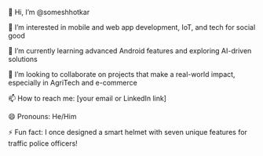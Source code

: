 👋 Hi, I’m @someshhotkar

👀 I’m interested in mobile and web app development, IoT, and tech for social good

🌱 I’m currently learning advanced Android features and exploring AI-driven solutions

💞️ I’m looking to collaborate on projects that make a real-world impact, especially in AgriTech and e-commerce

📫 How to reach me: [your email or LinkedIn link]

😄 Pronouns: He/Him

⚡ Fun fact: I once designed a smart helmet with seven unique features for traffic police officers!
<!---
someshhotkar/someshhotkar is a ✨ special ✨ repository because its `README.md` (this file) appears on your GitHub profile.
You can click the Preview link to take a look at your changes.
--->
